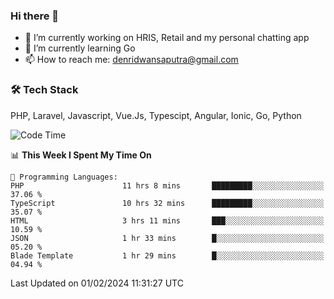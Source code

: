 ### Hi there 👋

- 🔭 I’m currently working on HRIS, Retail and my personal chatting app
- 🌱 I’m currently learning Go
- 📫 How to reach me: denridwansaputra@gmail.com


### 🛠 Tech Stack
PHP, Laravel, Javascript, Vue.Js, Typescipt, Angular, Ionic, Go, Python


<!--START_SECTION:waka-->
![Code Time](http://img.shields.io/badge/Code%20Time-4%2C193%20hrs%207%20mins-blue)

📊 **This Week I Spent My Time On** 

```text
💬 Programming Languages: 
PHP                      11 hrs 8 mins       █████████░░░░░░░░░░░░░░░░   37.06 % 
TypeScript               10 hrs 32 mins      █████████░░░░░░░░░░░░░░░░   35.07 % 
HTML                     3 hrs 11 mins       ███░░░░░░░░░░░░░░░░░░░░░░   10.59 % 
JSON                     1 hr 33 mins        █░░░░░░░░░░░░░░░░░░░░░░░░   05.20 % 
Blade Template           1 hr 29 mins        █░░░░░░░░░░░░░░░░░░░░░░░░   04.94 % 
```


 Last Updated on 01/02/2024 11:31:27 UTC
<!--END_SECTION:waka-->
